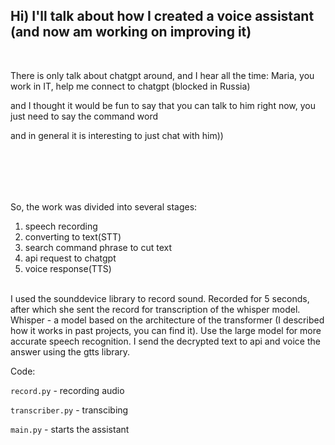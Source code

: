 ## Hi) I'll talk about how I created a voice assistant (and now am working on improving it)

<br>

There is only talk about chatgpt around, and I hear all the time: Maria, you work in IT, help me connect to chatgpt (blocked in Russia)

and I thought it would be fun to say that you can talk to him right now, you just need to say the command word

and in general it is interesting to just chat with him))

<br><br>
---------------------------------------------------------
So, the work was divided into several stages: 
1. speech recording
2. converting to text(STT)
3. search command phrase to cut text
4. api request to chatgpt
5. voice response(TTS)
<br><br>


I used the sounddevice library to record sound. Recorded for 5 seconds, after which she sent the record for transcription of the whisper model.
Whisper - a model based on the architecture of the transformer (I described how it works in past projects, you can find it). Use the large model for more accurate speech recognition.
I send the decrypted text to api and voice the answer using the gtts library.

Code:

`record.py` - recording audio

`transcriber.py` - transcibing

`main.py` - starts the assistant

